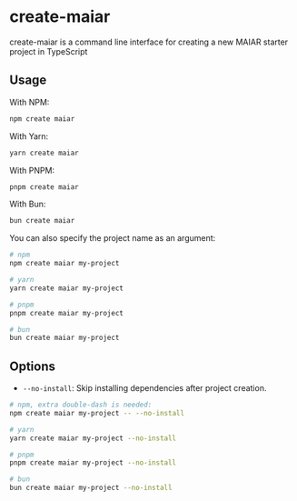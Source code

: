 # create-maiar

create-maiar is a command line interface for creating a new MAIAR starter project in TypeScript

## Usage

With NPM:

```sh
npm create maiar
```

With Yarn:

```sh
yarn create maiar
```

With PNPM:

```sh
pnpm create maiar
```

With Bun:

```sh
bun create maiar
```

You can also specify the project name as an argument:

```sh
# npm
npm create maiar my-project

# yarn
yarn create maiar my-project

# pnpm
pnpm create maiar my-project

# bun
bun create maiar my-project
```

## Options

- `--no-install`: Skip installing dependencies after project creation.

```sh
# npm, extra double-dash is needed:
npm create maiar my-project -- --no-install

# yarn
yarn create maiar my-project --no-install

# pnpm
pnpm create maiar my-project --no-install

# bun
bun create maiar my-project --no-install
```
